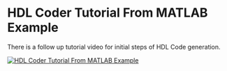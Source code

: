 # HDL Coder Tutorial From MATLAB Example

There is a follow up tutorial video for initial steps of HDL Code generation.


[![HDL Coder Tutorial From MATLAB Example](https://img.youtube.com/vi/1ZHvF93hAu4/0.jpg)](https://www.youtube.com/watch?v=1ZHvF93hAu4)
